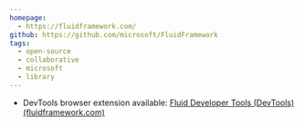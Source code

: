 ```yaml
---
homepage:
  - https://fluidframework.com/
github: https://github.com/microsoft/FluidFramework
tags:
  - open-source
  - collaborative
  - microsoft
  - library
---
```

- DevTools browser extension available: [Fluid Developer Tools (DevTools) (fluidframework.com)](https://fluidframework.com/docs/testing/devtools/)